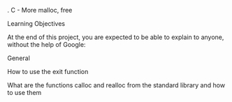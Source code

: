 . C - More malloc, free

Learning Objectives

At the end of this project, you are expected to be able to explain to anyone, without the help of Google:

General

How to use the exit function

What are the functions calloc and realloc from the standard library and how to use them
